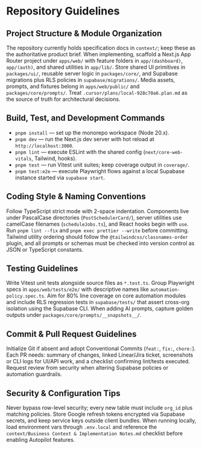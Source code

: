 # Repository Guidelines

## Project Structure & Module Organization

The repository currently holds specification docs in `context/`; keep these as the authoritative product brief. When implementing, scaffold a Next.js App Router project under `apps/web/` with feature folders in `app/(dashboard)`, `app/(auth)`, and shared utilities in `app/lib/`. Store shared UI primitives in `packages/ui/`, reusable server logic in `packages/core/`, and Supabase migrations plus RLS policies in `supabase/migrations/`. Media assets, prompts, and fixtures belong in `apps/web/public/` and `packages/core/prompts/`. Treat `.cursor/plans/local-928c70a6.plan.md` as the source of truth for architectural decisions.

## Build, Test, and Development Commands

- `pnpm install` — set up the monorepo workspace (Node 20.x).
- `pnpm dev` — run the Next.js dev server with hot reload at `http://localhost:3000`.
- `pnpm lint` — execute ESLint with the shared config (`next/core-web-vitals`, Tailwind, hooks).
- `pnpm test` — run Vitest unit suites; keep coverage output in `coverage/`.
- `pnpm test:e2e` — execute Playwright flows against a local Supabase instance started via `supabase start`.

## Coding Style & Naming Conventions

Follow TypeScript strict mode with 2-space indentation. Components live under PascalCase directories (`PostSchedulerCard/`), server utilities use camelCase filenames (`scheduleJobs.ts`), and React hooks begin with `use`. Run `pnpm lint --fix` and `pnpm exec prettier --write` before committing. Tailwind utility ordering should follow the `@tailwindcss/classnames-order` plugin, and all prompts or schemas must be checked into version control as JSON or TypeScript constants.

## Testing Guidelines

Write Vitest unit tests alongside source files as `*.test.ts`. Group Playwright specs in `apps/web/tests/e2e/` with descriptive names like `automation-policy.spec.ts`. Aim for 80% line coverage on core automation modules and include RLS regression tests in `supabase/tests/` that assert cross-org isolation using the Supabase CLI. When adding AI prompts, capture golden outputs under `packages/core/prompts/__snapshots__/`.

## Commit & Pull Request Guidelines

Initialize Git if absent and adopt Conventional Commits (`feat:`, `fix:`, `chore:`). Each PR needs: summary of changes, linked Linear/Jira ticket, screenshots or CLI logs for UI/API work, and a checklist confirming lint/tests executed. Request review from security when altering Supabase policies or automation guardrails.

## Security & Configuration Tips

Never bypass row-level security; every new table must include `org_id` plus matching policies. Store Google refresh tokens encrypted via Supabase secrets, and keep service keys outside client bundles. When running locally, load environment vars through `.env.local` and reference the `context/Business Context & Implementation Notes.md` checklist before enabling Autopilot features.
